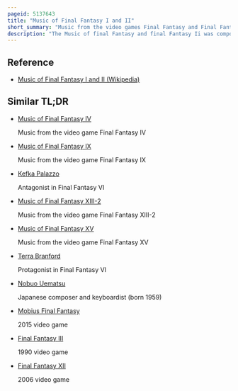 ```yaml
---
pageid: 5137643
title: "Music of Final Fantasy I and II"
short_summary: "Music from the video games Final Fantasy and Final Fantasy II"
description: "The Music of final Fantasy and final Fantasy Ii was composed by the regular Series Composer nobuo Uematsu who would then become the exclusive Composer for the next seven final Fantasy Games. Although they were composed separately, Music from the two Games has only been released together. All Sounds of final Fantasy Iii a Compilation of almost all of the Music in the Games was released in 1989 by Datampolystar and was later re-released in 1994 by ntt Publishing. Symphonic suite final Fantasy an arranged Album of Music from the two Games from Katsuhisa Hattori and his Son Takayuki Hattori was published in 1989 by Datam and released in 1994 by ntt Publishingpol. Final Fantasy Ii original Soundtrack another arranged Album this Time by nobuo uematsu and tsuyoshi Sekito was released by Digicube in 2002 and again in 2004 by square Enix."
---
```


## Reference

- [Music of Final Fantasy I and II (Wikipedia)](https://en.wikipedia.org/?curid=5137643)

## Similar TL;DR

- [Music of Final Fantasy IV](/tldr/en/music-of-final-fantasy-iv)

  Music from the video game Final Fantasy IV

- [Music of Final Fantasy IX](/tldr/en/music-of-final-fantasy-ix)

  Music from the video game Final Fantasy IX

- [Kefka Palazzo](/tldr/en/kefka-palazzo)

  Antagonist in Final Fantasy VI

- [Music of Final Fantasy XIII-2](/tldr/en/music-of-final-fantasy-xiii-2)

  Music from the video game Final Fantasy XIII-2

- [Music of Final Fantasy XV](/tldr/en/music-of-final-fantasy-xv)

  Music from the video game Final Fantasy XV

- [Terra Branford](/tldr/en/terra-branford)

  Protagonist in Final Fantasy VI

- [Nobuo Uematsu](/tldr/en/nobuo-uematsu)

  Japanese composer and keyboardist (born 1959)

- [Mobius Final Fantasy](/tldr/en/mobius-final-fantasy)

  2015 video game

- [Final Fantasy III](/tldr/en/final-fantasy-iii)

  1990 video game

- [Final Fantasy XII](/tldr/en/final-fantasy-xii)

  2006 video game
